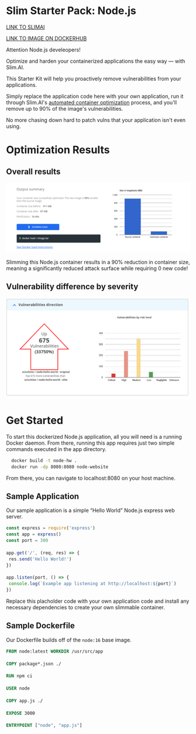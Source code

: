 # Slim Starter Pack: Node.js
[LINK TO SLIMAI](https://portal.slim.dev/home/profile/dockerhub%3A%2F%2Fdockerhub.public%2Flibrary%2Fnode%3Alatest)

[LINK TO IMAGE ON DOCKERHUB](https://hub.docker.com/_/node)

Attention Node.js develeopers! 

Optimize and harden your containerized applications the easy way — with Slim.AI. 

This Starter Kit will help you proactively remove vulnerabilities from your applications. 

Simply replace the application code here with your own application, run it through Slim.AI's [automated container optimization](https://www.slim.ai/docs/optimization) process, and you'll remove up to 90% of the image's vulnerabilities. 

No more chasing down hard to patch vulns that your application isn't even using. 

# Optimization Results


## Overall results
![Result of minify Node.js](node-hw-complete.png)

Slimming this Node.js container results in a 90% reduction in container size, meaning a significantly reduced attack surface while requiring 0 new code!

## Vulnerability difference by severity 

![Vulnerability diff.](node-hw-vuln-diff.PNG)


# Get Started
To start this dockerized Node.js application, all you will need is a running Docker daemon. From there, running this app requires just two simple commands executed in the app directory.
  
```bash
  docker build -t node-hw .
  docker run -dp 8080:8080 node-website
```

From there, you can navigate to localhost:8080 on your host machine. 

## Sample Application
Our sample application is a simple “Hello World” Node.js express web server.

```javascript
const express = require('express')
const app = express()
const port = 300

app.get('/', (req, res) => {
 res.send('Hello World!')
})

app.listen(port, () => {
 console.log(`Example app listening at http://localhost:${port}`)
})

```


Replace this placholder code with your own application code and install any necessary dependencies to create your own slimmable container. 

## Sample Dockerfile
Our Dockerfile builds off of the `node:16` base image.
  
  ```Dockerfile
FROM node:latest WORKDIR /usr/src/app 

COPY package*.json ./ 

RUN npm ci 

USER node 

COPY app.js ./ 

EXPOSE 3000 

ENTRYPOINT ["node", "app.js"]
  ```



